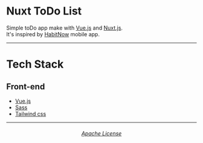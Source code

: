 # Nuxt ToDo List

Simple toDo app make with [Vue.js](https://vuejs.org/) and [Nuxt.js](https://nuxtjs.org/).  
It's inspired by [HabitNow](https://play.google.com/store/apps/details?id=com.habitnow&hl=en&gl=US) mobile app.  

---

# Tech Stack
## Front-end
- [Vue.js](https://vuejs.org/)
- [Sass](https://sass-lang.com/)
- [Tailwind css](https://tailwindcss.com/)

--- 

<h6 align=center><a href="./LICENSE">Apache License</a></h6>

